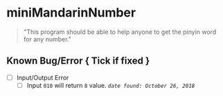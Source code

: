 # miniMandarinNumber
> "This program should be able to help anyone to get the pinyin word for any number."



## Known Bug/Error { Tick if fixed }
- [ ] Input/Output Error
  - [ ] Input `010` will return `8` value. _` date found: October 26, 2018 `_
